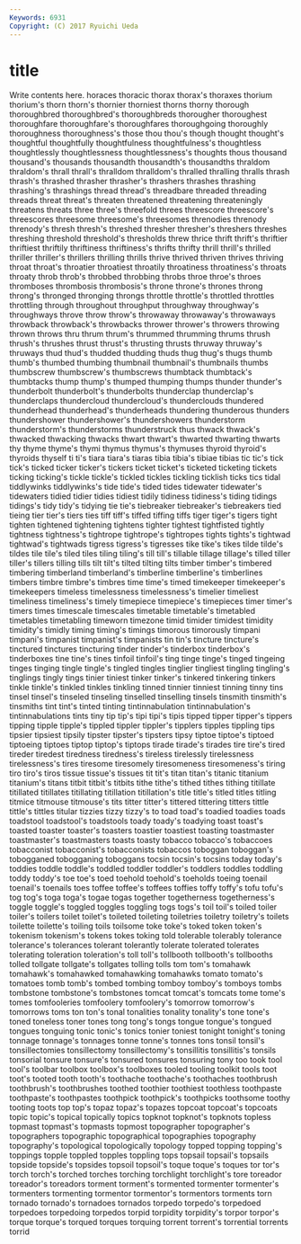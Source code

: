 ```yaml
---
Keywords: 6931 
Copyright: (C) 2017 Ryuichi Ueda
---
```


# title

Write contents here.
horaces thoracic thorax thorax's thoraxes thorium thorium's
thorn thorn's thornier thorniest thorns thorny thorough thoroughbred thoroughbred's thoroughbreds
thorougher thoroughest thoroughfare thoroughfare's thoroughfares thoroughgoing thoroughly thoroughness thoroughness's those
thou thou's though thought thought's thoughtful thoughtfully thoughtfulness thoughtfulness's thoughtless
thoughtlessly thoughtlessness thoughtlessness's thoughts thous thousand thousand's thousands thousandth thousandth's
thousandths thraldom thraldom's thrall thrall's thralldom thralldom's thralled thralling thralls
thrash thrash's thrashed thrasher thrasher's thrashers thrashes thrashing thrashing's thrashings
thread thread's threadbare threaded threading threads threat threat's threaten threatened
threatening threateningly threatens threats three three's threefold threes threescore threescore's
threescores threesome threesome's threesomes threnodies threnody threnody's thresh thresh's threshed
thresher thresher's threshers threshes threshing threshold threshold's thresholds threw thrice
thrift thrift's thriftier thriftiest thriftily thriftiness thriftiness's thrifts thrifty thrill
thrill's thrilled thriller thriller's thrillers thrilling thrills thrive thrived thriven
thrives thriving throat throat's throatier throatiest throatily throatiness throatiness's throats
throaty throb throb's throbbed throbbing throbs throe throe's throes thromboses
thrombosis thrombosis's throne throne's thrones throng throng's thronged thronging throngs
throttle throttle's throttled throttles throttling through throughout throughput throughway throughway's
throughways throve throw throw's throwaway throwaway's throwaways throwback throwback's throwbacks
thrower thrower's throwers throwing thrown throws thru thrum thrum's thrummed
thrumming thrums thrush thrush's thrushes thrust thrust's thrusting thrusts thruway
thruway's thruways thud thud's thudded thudding thuds thug thug's thugs
thumb thumb's thumbed thumbing thumbnail thumbnail's thumbnails thumbs thumbscrew thumbscrew's
thumbscrews thumbtack thumbtack's thumbtacks thump thump's thumped thumping thumps thunder
thunder's thunderbolt thunderbolt's thunderbolts thunderclap thunderclap's thunderclaps thundercloud thundercloud's thunderclouds
thundered thunderhead thunderhead's thunderheads thundering thunderous thunders thundershower thundershower's thundershowers
thunderstorm thunderstorm's thunderstorms thunderstruck thus thwack thwack's thwacked thwacking thwacks
thwart thwart's thwarted thwarting thwarts thy thyme thyme's thymi thymus
thymus's thymuses thyroid thyroid's thyroids thyself ti ti's tiara tiara's
tiaras tibia tibia's tibiae tibias tic tic's tick tick's ticked
ticker ticker's tickers ticket ticket's ticketed ticketing tickets ticking ticking's
tickle tickle's tickled tickles tickling ticklish ticks tics tidal tiddlywinks
tiddlywinks's tide tide's tided tides tidewater tidewater's tidewaters tidied tidier
tidies tidiest tidily tidiness tidiness's tiding tidings tidings's tidy tidy's
tidying tie tie's tiebreaker tiebreaker's tiebreakers tied tieing tier tier's
tiers ties tiff tiff's tiffed tiffing tiffs tiger tiger's tigers
tight tighten tightened tightening tightens tighter tightest tightfisted tightly tightness
tightness's tightrope tightrope's tightropes tights tights's tightwad tightwad's tightwads tigress
tigress's tigresses tike tike's tikes tilde tilde's tildes tile tile's
tiled tiles tiling tiling's till till's tillable tillage tillage's tilled
tiller tiller's tillers tilling tills tilt tilt's tilted tilting tilts
timber timber's timbered timbering timberland timberland's timberline timberline's timberlines timbers
timbre timbre's timbres time time's timed timekeeper timekeeper's timekeepers timeless
timelessness timelessness's timelier timeliest timeliness timeliness's timely timepiece timepiece's timepieces
timer timer's timers times timescale timescales timetable timetable's timetabled timetables
timetabling timeworn timezone timid timider timidest timidity timidity's timidly timing
timing's timings timorous timorously timpani timpani's timpanist timpanist's timpanists tin
tin's tincture tincture's tinctured tinctures tincturing tinder tinder's tinderbox tinderbox's
tinderboxes tine tine's tines tinfoil tinfoil's ting tinge tinge's tinged
tingeing tinges tinging tingle tingle's tingled tingles tinglier tingliest tingling
tingling's tinglings tingly tings tinier tiniest tinker tinker's tinkered tinkering
tinkers tinkle tinkle's tinkled tinkles tinkling tinned tinnier tinniest tinning
tinny tins tinsel tinsel's tinseled tinseling tinselled tinselling tinsels tinsmith
tinsmith's tinsmiths tint tint's tinted tinting tintinnabulation tintinnabulation's tintinnabulations tints
tiny tip tip's tipi tipi's tipis tipped tipper tipper's tippers
tipping tipple tipple's tippled tippler tippler's tipplers tipples tippling tips
tipsier tipsiest tipsily tipster tipster's tipsters tipsy tiptoe tiptoe's tiptoed
tiptoeing tiptoes tiptop tiptop's tiptops tirade tirade's tirades tire tire's
tired tireder tiredest tiredness tiredness's tireless tirelessly tirelessness tirelessness's tires
tiresome tiresomely tiresomeness tiresomeness's tiring tiro tiro's tiros tissue tissue's
tissues tit tit's titan titan's titanic titanium titanium's titans titbit
titbit's titbits tithe tithe's tithed tithes tithing titillate titillated titillates
titillating titillation titillation's title title's titled titles titling titmice titmouse
titmouse's tits titter titter's tittered tittering titters tittle tittle's tittles
titular tizzies tizzy tizzy's to toad toad's toadied toadies toads
toadstool toadstool's toadstools toady toady's toadying toast toast's toasted toaster
toaster's toasters toastier toastiest toasting toastmaster toastmaster's toastmasters toasts toasty
tobacco tobacco's tobaccoes tobacconist tobacconist's tobacconists tobaccos toboggan toboggan's tobogganed
tobogganing toboggans tocsin tocsin's tocsins today today's toddies toddle toddle's
toddled toddler toddler's toddlers toddles toddling toddy toddy's toe toe's
toed toehold toehold's toeholds toeing toenail toenail's toenails toes toffee
toffee's toffees toffies toffy toffy's tofu tofu's tog tog's toga
toga's togae togas together togetherness togetherness's toggle toggle's toggled toggles
toggling togs togs's toil toil's toiled toiler toiler's toilers toilet
toilet's toileted toileting toiletries toiletry toiletry's toilets toilette toilette's toiling
toils toilsome toke toke's toked token token's tokenism tokenism's tokens
tokes toking told tolerable tolerably tolerance tolerance's tolerances tolerant tolerantly
tolerate tolerated tolerates tolerating toleration toleration's toll toll's tollbooth tollbooth's
tollbooths tolled tollgate tollgate's tollgates tolling tolls tom tom's tomahawk
tomahawk's tomahawked tomahawking tomahawks tomato tomato's tomatoes tomb tomb's tombed
tombing tomboy tomboy's tomboys tombs tombstone tombstone's tombstones tomcat tomcat's
tomcats tome tome's tomes tomfooleries tomfoolery tomfoolery's tomorrow tomorrow's tomorrows
toms ton ton's tonal tonalities tonality tonality's tone tone's toned
toneless toner tones tong tong's tongs tongue tongue's tongued tongues
tonguing tonic tonic's tonics tonier toniest tonight tonight's toning tonnage
tonnage's tonnages tonne tonne's tonnes tons tonsil tonsil's tonsillectomies tonsillectomy
tonsillectomy's tonsillitis tonsillitis's tonsils tonsorial tonsure tonsure's tonsured tonsures tonsuring
tony too took tool tool's toolbar toolbox toolbox's toolboxes tooled
tooling toolkit tools toot toot's tooted tooth tooth's toothache toothache's
toothaches toothbrush toothbrush's toothbrushes toothed toothier toothiest toothless toothpaste toothpaste's
toothpastes toothpick toothpick's toothpicks toothsome toothy tooting toots top top's
topaz topaz's topazes topcoat topcoat's topcoats topic topic's topical topically
topics topknot topknot's topknots topless topmast topmast's topmasts topmost topographer
topographer's topographers topographic topographical topographies topography topography's topological topologically topology
topped topping topping's toppings topple toppled topples toppling tops topsail
topsail's topsails topside topside's topsides topsoil topsoil's toque toque's toques
tor tor's torch torch's torched torches torching torchlight torchlight's tore
toreador toreador's toreadors torment torment's tormented tormenter tormenter's tormenters tormenting
tormentor tormentor's tormentors torments torn tornado tornado's tornadoes tornados torpedo
torpedo's torpedoed torpedoes torpedoing torpedos torpid torpidity torpidity's torpor torpor's
torque torque's torqued torques torquing torrent torrent's torrential torrents torrid
